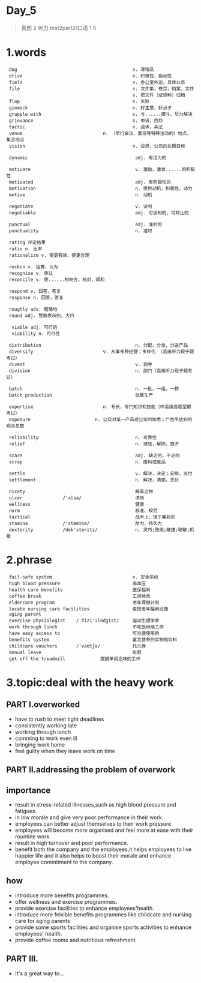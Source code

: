 # Day_5
> 真题 2 听力 test2part2/口语 1.5

# 1.words
     dog                                           n. 滞销品 
     drive                                         n. 积极性，能动性
     field                                         n. 办公室外边，具体业务
     file                                          n. 文件集，卷宗，档案，文件
                                                   v. 把文件（或资料）归档
     flop                                          n. 失败
     gimmick                                       n. 好主意，好点子
     grapple with                                  v. 与......搏斗，尽力解决
     grievance                                     n. 申诉，抱怨
     tactic                                        n. 战术，兵法
     venue                              n. （举行会议、展览等特殊活动的）地点，集合地点
     vision                                        n. 设想，公司的长期目标

     dynamic                                        adj. 有活力的

     motivate                                       v. 激励，激发......的积极性
     motivated                                      adj. 有积极性的
     motivation                                     n. 提供动机，积极性，动力
     motive                                         n. 动机

     negotiate                                      v. 谈判
     negotiable                                     adj. 可谈判的，可转让的

     punctual                                       adj. 准时的
     punctuality                                    n. 准时

     rating 评定结果
     ratio n. 比率
     rationalize v. 使更有效，使更合理

     reckon v. 估算，认为
     recognise v. 承认
     reconcile v. 使......相吻合，核对，调和

     respond v. 回答，答复
     response n. 回答，答复

     roughly adv. 粗略地
     round adj. 整数表示的，大约

      viable adj. 可行的
      viability n. 可行性

     distribution                                   n. 分配，分发，分送产品
     diversify                          v. 从事多种经营；多样化 （高级听力段子题考过）
     divest                                         v. 剥夺
     division                                       n. 部门（高级听力段子题考过） 

     batch                                          n. 一批，一组，一群
     batch production                               批量生产

     expertise                          n. 专长，专门知识和技能（中高级各题型都考过）
     exposure                        n. 公众对某一产品或公司的知悉；广告所达到的观众总数

     reliability                                    n. 可靠性
     relief                                         n. 减轻，解除，救济

     scare                                          adj. 缺乏的，不足的
     scrap                                          n. 废料或废品

     settle                                         v. 解决，决定；安排，支付
     settlement                                     n. 解决，清偿，支付

     nicety                                         精美之物
     ulcer               /'ʌlsə/                    溃疡
     wellness                                       健康
     norm                                           标准、规范
     tactical                                       战术上、擅于筹划的
     stamina             /'stæmɪnə/                 耐力、持久力
     dexterity           /dek'sterɪtɪ/              n. 灵巧;熟练;敏捷;聪敏;机敏


# 2.phrase
     fail-safe system                              n. 安全系统
     high blood pressure                           高血压
     health care benefits                          医保福利
     coffee break                                  工间休息
     eldercare program                             老年保健计划
     locate nursing care facilities                查找老年福利设施
     aging parent
     exercise physiologist    /ˌfizi'ɔlədʒist/     运动生理学家
     work through lunch                            不吃饭继续工作
     have easy access to                           可方便使用的
     benefits system                               富含营养的实物和饮料
     childcare vouchers       /'vaʊtʃə/            托儿券
     annual leave                                  年假
     get off the treadmill             摆脱单调乏味的工作

# 3.topic:deal with the heavy work
## PART I.overworked
- have to rush to meet tight deadlines
- consistently working late
- working through lunch
- comming to work even ill
- bringing work home
- feel guilty when they leave work on time 

## PART II.addressing the problem of overwork
## importance
- result in stress-related illnesses,such as high blood pressure and fatigues.
- in low morale and give very poor performance in their work.
- employees can better adjust themselves to their work pressure
- employees will become more organised and feel more at ease with their rountine work.
- result in high turnover and poor performance.
- benefit both the company and the employees,it helps employees to live 
happier life and it also helps to boost their morale and enhance employee 
commitment to the company.

## how
- introduce more benefits programmes.
- offer wellness and exercise programmes.
- provide exercise facilities to enhance employees'health.
- introduce more felxible benefits programmes like childcare and nursing care for aging parents
- provide some sports facilities and organise sports activities to enhance employees' health.
- provide coffee rooms and nutritious refreshment.


## PART III.
- It's a great way to...











